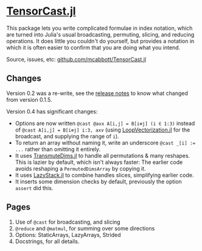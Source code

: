 # [TensorCast.jl](https://github.com/mcabbott/TensorCast.jl)

This package lets you write complicated formulae in index notation,
which are turned into Julia's usual broadcasting, permuting, slicing, and reducing operations.
It does little you couldn't do yourself, but provides a notation in which it is often 
easier to confirm that you are doing what you intend.

Source, issues, etc: [github.com/mcabbott/TensorCast.jl](https://github.com/mcabbott/TensorCast.jl)

## Changes

Version 0.2 was a re-write, see the [release notes](https://github.com/mcabbott/TensorCast.jl/releases/tag/v0.2.0) to know what changed from version 0.1.5.

Version 0.4 has significant changes:
- Options are now written `@cast @avx A[i,j] = B[i⊗j] (i ∈ 1:3)` instead of `@cast A[i,j] = B[i⊗j] i:3, axv` (using [LoopVectorization.jl](https://github.com/JuliaSIMD/LoopVectorization.jl) for the broadcast, and supplying the range of `i`).
- To return an array without naming it, write an underscore `@cast _[i] := ...` rather than omitting it entirely.
- It uses [TransmuteDims.jl](https://github.com/mcabbott/TransmuteDims.jl) to handle all permutations & many reshapes. This is lazier by default, which isn't always faster: The earlier code avoids reshaping a `PermutedDimsArray` by copying it. 
- It uses [LazyStack.jl](https://github.com/mcabbott/LazyStack.jl) to combine handles slices, simplifying earlier code.
- It inserts some dimension checks by default, previously the option `assert` did this.

## Pages

1. Use of `@cast` for broadcasting, and slicing
2. `@reduce` and `@matmul`, for summing over some directions
3. Options: StaticArrays, LazyArrays, Strided
4. Docstrings, for all details.
